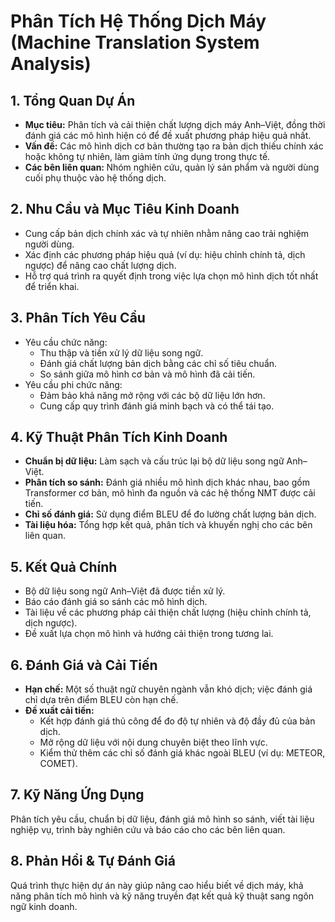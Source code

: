 # Phân Tích Hệ Thống Dịch Máy (Machine Translation System Analysis)  

## 1. Tổng Quan Dự Án  
- <b> Mục tiêu:</b> Phân tích và cải thiện chất lượng dịch máy Anh–Việt, đồng thời đánh giá các mô hình hiện có để đề xuất phương pháp hiệu quả nhất.
- <b> Vấn đề:</b> Các mô hình dịch cơ bản thường tạo ra bản dịch thiếu chính xác hoặc không tự nhiên, làm giảm tính ứng dụng trong thực tế.
- <b> Các bên liên quan: </b> Nhóm nghiên cứu, quản lý sản phẩm và người dùng cuối phụ thuộc vào hệ thống dịch.

## 2. Nhu Cầu và Mục Tiêu Kinh Doanh  
- Cung cấp bản dịch chính xác và tự nhiên nhằm nâng cao trải nghiệm người dùng.
- Xác định các phương pháp hiệu quả (ví dụ: hiệu chỉnh chính tả, dịch ngược) để nâng cao chất lượng dịch.
- Hỗ trợ quá trình ra quyết định trong việc lựa chọn mô hình dịch tốt nhất để triển khai.

## 3. Phân Tích Yêu Cầu  
- Yêu cầu chức năng:
  - Thu thập và tiền xử lý dữ liệu song ngữ.
  - Đánh giá chất lượng bản dịch bằng các chỉ số tiêu chuẩn.
  - So sánh giữa mô hình cơ bản và mô hình đã cải tiến.
- Yêu cầu phi chức năng:
  - Đảm bảo khả năng mở rộng với các bộ dữ liệu lớn hơn.
  - Cung cấp quy trình đánh giá minh bạch và có thể tái tạo.

## 4. Kỹ Thuật Phân Tích Kinh Doanh  
- <b> Chuẩn bị dữ liệu:</b> Làm sạch và cấu trúc lại bộ dữ liệu song ngữ Anh–Việt.
- <b> Phân tích so sánh:</b> Đánh giá nhiều mô hình dịch khác nhau, bao gồm Transformer cơ bản, mô hình đa nguồn và các hệ thống NMT được cải tiến.
- <b> Chỉ số đánh giá:</b> Sử dụng điểm BLEU để đo lường chất lượng bản dịch.
- <b> Tài liệu hóa:</b> Tổng hợp kết quả, phân tích và khuyến nghị cho các bên liên quan.

## 5. Kết Quả Chính  
- Bộ dữ liệu song ngữ Anh–Việt đã được tiền xử lý.
- Báo cáo đánh giá so sánh các mô hình dịch.
- Tài liệu về các phương pháp cải thiện chất lượng (hiệu chỉnh chính tả, dịch ngược).
- Đề xuất lựa chọn mô hình và hướng cải thiện trong tương lai.

## 6. Đánh Giá và Cải Tiến  
- <b> Hạn chế:</b> Một số thuật ngữ chuyên ngành vẫn khó dịch; việc đánh giá chỉ dựa trên điểm BLEU còn hạn chế.
- <b> Đề xuất cải tiến: </b>
  - Kết hợp đánh giá thủ công để đo độ tự nhiên và độ đầy đủ của bản dịch.
  - Mở rộng dữ liệu với nội dung chuyên biệt theo lĩnh vực.
  - Kiểm thử thêm các chỉ số đánh giá khác ngoài BLEU (ví dụ: METEOR, COMET).
   
## 7. Kỹ Năng Ứng Dụng  
Phân tích yêu cầu, chuẩn bị dữ liệu, đánh giá mô hình so sánh, viết tài liệu nghiệp vụ, trình bày nghiên cứu và báo cáo cho các bên liên quan.   

## 8. Phản Hồi & Tự Đánh Giá  
Quá trình thực hiện dự án này giúp nâng cao hiểu biết về dịch máy, khả năng phân tích mô hình và kỹ năng truyền đạt kết quả kỹ thuật sang ngôn ngữ kinh doanh.
